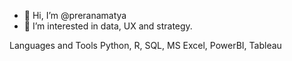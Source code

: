 
- 👋 Hi, I’m @preranamatya
- 👀 I’m interested in data, UX and strategy.

Languages and Tools
Python, R, SQL, MS Excel, PowerBI, Tableau
<!---
preranamatya/preranamatya is a ✨ special ✨ repository because its `README.md` (this file) appears on your GitHub profile.
You can click the Preview link to take a look at your changes.
--->

